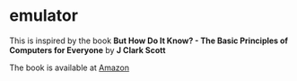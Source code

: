 # emulator

This is inspired by the book **But How Do It Know? - The Basic Principles of Computers for Everyone** by **J Clark Scott**

The book is available at [Amazon](https://amzn.to/4dt211m)